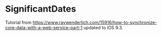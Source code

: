 # SignificantDates

Tutorial from https://www.raywenderlich.com/15916/how-to-synchronize-core-data-with-a-web-service-part-1 updated to iOS 9.3.

